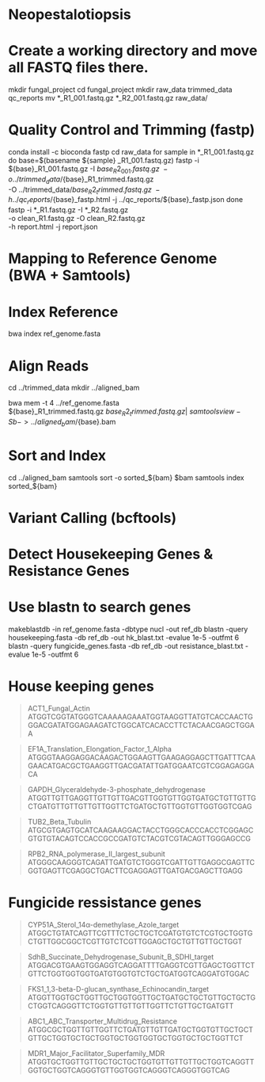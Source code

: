 # Neopestalotiopsis

# Create a working directory and move all FASTQ files there.
mkdir fungal_project
cd fungal_project
mkdir raw_data trimmed_data qc_reports
mv *_R1_001.fastq.gz *_R2_001.fastq.gz raw_data/



# Quality Control and Trimming (fastp)
conda install -c bioconda fastp
cd raw_data
for sample in *_R1_001.fastq.gz
do
  base=$(basename ${sample} _R1_001.fastq.gz)
  fastp -i ${base}_R1_001.fastq.gz -I ${base}_R2_001.fastq.gz \
        -o ../trimmed_data/${base}_R1_trimmed.fastq.gz \
        -O ../trimmed_data/${base}_R2_trimmed.fastq.gz \
        -h ../qc_reports/${base}_fastp.html -j ../qc_reports/${base}_fastp.json
done
fastp -i *_R1.fastq.gz -I *_R2.fastq.gz \
      -o clean_R1.fastq.gz -O clean_R2.fastq.gz \
      -h report.html -j report.json

# Mapping to Reference Genome (BWA + Samtools)
# Index Reference
bwa index ref_genome.fasta

# Align Reads

cd ../trimmed_data
mkdir ../aligned_bam

bwa mem -t 4 ../ref_genome.fasta \
    ${base}_R1_trimmed.fastq.gz ${base}_R2_trimmed.fastq.gz | \
    samtools view -Sb - > ../aligned_bam/${base}.bam
# Sort and Index

cd ../aligned_bam
samtools sort -o sorted_${bam} $bam
samtools index sorted_${bam}

# Variant Calling (bcftools)

# Detect Housekeeping Genes & Resistance Genes

# Use blastn to search genes
makeblastdb -in ref_genome.fasta -dbtype nucl -out ref_db
blastn -query housekeeping.fasta -db ref_db -out hk_blast.txt -evalue 1e-5 -outfmt 6
blastn -query fungicide_genes.fasta -db ref_db -out resistance_blast.txt -evalue 1e-5 -outfmt 6
# House keeping genes
>ACT1_Fungal_Actin
ATGGTCGGTATGGGTCAAAAAGAAATGGTAAGGTTATGTCACCAACTGGGACGATATGGAGAAGATCTGGCATCACACCTTCTACAACGAGCTGGAA

>EF1A_Translation_Elongation_Factor_1_Alpha
ATGGGTAAGGAGGACAAGACTGGAAGTTGAAGAGGAGCTTGATTTCAAGAACATGACGCTGAAGGTTGACGATATTGATGGAATCGTCGGAGAGGACA

>GAPDH_Glyceraldehyde-3-phosphate_dehydrogenase
ATGGTTGTTGAGGTTGTTGTTGACGTTGGTGTTGGTGATGCTGTTGTTGCTGATGTTGTTGTTGTTGGTTCTGATGCTGTTGGTGTTGGTGGTCGAG

>TUB2_Beta_Tubulin
ATGCGTGAGTGCATCAAGAAGGACTACCTGGGCACCCACCTCGGAGCGTGTGTACAGTCCACCGCCGATGTCTACGTCGTACAGTTGGGAGCCG

>RPB2_RNA_polymerase_II_largest_subunit
ATGGGCAAGGGTCAGATTGATGTCTGGGTCGATTGTTGAGGCGAGTTCGGTGAGTTCGAGGCTGACTTCGAGGAGTTGATGACGAGCTTGAGG


# Fungicide ressistance genes 

>CYP51A_Sterol_14α-demethylase_Azole_target
ATGGCTGTATCAGTTCGTTTCTGCTGCTCGATGTGTCTCGTGCTGGTGCTGTTGGCGGCTCGTTGTCTCGTTGGAGCTGCTGTTGTTGCTGGT

>SdhB_Succinate_Dehydrogenase_Subunit_B_SDHI_target
ATGGACGTGAAGTGGAGGTCAGGATTTTGAGGTCGTTGAGCTGGTTCTGTTCTGGTGGTGGTGATGTGGTGTCTGCTGATGGTCAGGATGTGGAC

>FKS1_1,3-beta-D-glucan_synthase_Echinocandin_target
ATGGTTGGTGCTGGTTGCTGGTGGTTGCTGATGCTGCTGTTGCTGCTGCTGGTCAGGGTTCTGGTGTTGTTGTTGGTTCTGTTGCTGATGTT

>ABC1_ABC_Transporter_Multidrug_Resistance
ATGGCGCTGGTTGTTGGTTCTGATGTTGTTGATGCTGGTGTTGCTGCTGTTGCTGGTGCTGCTGGTGCTGGTGGTGCTGGTGCTGCTGGTTCT

>MDR1_Major_Facilitator_Superfamily_MDR
ATGGTGCTGGTTGTTGCTGCTGCTGGTGTTGTTGTTGCTGGTCAGGTTGGTGCTGGTCAGGGTGTTGGTGGTCAGGGTCAGGGTGGTCAG


  
